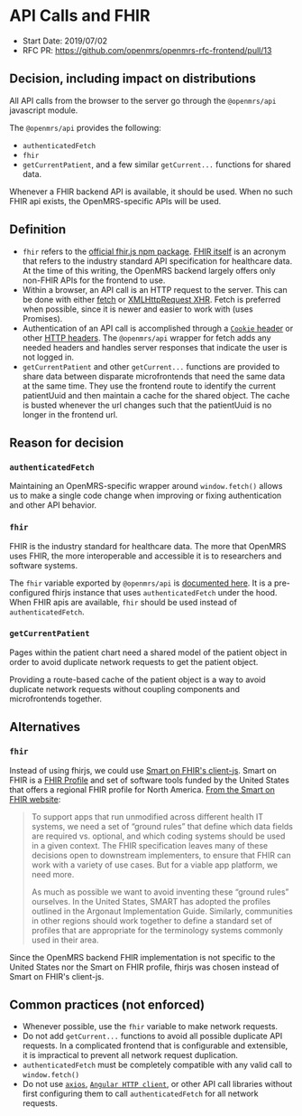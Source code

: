 # API Calls and FHIR
- Start Date: 2019/07/02
- RFC PR: https://github.com/openmrs/openmrs-rfc-frontend/pull/13

## Decision, including impact on distributions
All API calls from the browser to the server go through the `@openmrs/api` javascript
module.

The `@openmrs/api` provides the following:
- `authenticatedFetch`
- `fhir`
- `getCurrentPatient`, and a few similar `getCurrent...` functions for shared data.

Whenever a FHIR backend API is available, it should be used. When no such FHIR api exists,
the OpenMRS-specific APIs will be used.

## Definition
- `fhir` refers to the [official fhir.js npm package](https://github.com/FHIR/fhir.js/). [FHIR itself](https://www.hl7.org/fhir/overview.html)
  is an acronym that refers to the industry standard API specification for healthcare data. At the time of this writing, the OpenMRS
  backend largely offers only non-FHIR APIs for the frontend to use.
- Within a browser, an API call is an HTTP request to the server. This can be done with either
  [fetch](https://developer.mozilla.org/en-US/docs/Web/API/Fetch_API/Using_Fetch) or
  [XMLHttpRequest XHR](https://developer.mozilla.org/en-US/docs/Web/API/XMLHttpRequest/Using_XMLHttpRequest).
  Fetch is preferred when possible, since it is newer and easier to work with (uses Promises).
- Authentication of an API call is accomplished through a [`Cookie` header](https://developer.mozilla.org/en-US/docs/Web/HTTP/Cookies)
  or other [HTTP headers](https://developer.mozilla.org/en-US/docs/Web/HTTP/Headers). The `@openmrs/api` wrapper for fetch
  adds any needed headers and handles server responses that indicate the user is not logged in.
- `getCurrentPatient` and other `getCurrent...` functions are provided to share data between disparate microfrontends that
  need the same data at the same time. They use the frontend route to identify the current patientUuid and then maintain a cache
  for the shared object. The cache is busted whenever the url changes such that the patientUuid is no longer in the frontend url.

## Reason for decision
### `authenticatedFetch`

Maintaining an OpenMRS-specific wrapper around `window.fetch()` allows us to make a single code change when
improving or fixing authentication and other API behavior.

### `fhir`

FHIR is the industry standard for healthcare data. The more that OpenMRS uses FHIR, the more interoperable and
accessible it is to researchers and software systems.

The `fhir` variable exported by `@openmrs/api` is [documented here](https://github.com/FHIR/fhir.js/#native-adapter-npm-install-fhirjs).
It is a pre-configured fhirjs instance that uses `authenticatedFetch` under the hood. When FHIR apis are available,
`fhir` should be used instead of `authenticatedFetch`.

### `getCurrentPatient`

Pages within the patient chart need a shared model of the patient object in order to avoid duplicate network requests
to get the patient object.

Providing a route-based cache of the patient object is a way to avoid duplicate network requests without coupling
components and microfrontends together.

## Alternatives

### `fhir`

Instead of using fhirjs, we could use [Smart on FHIR's client-js](https://github.com/smart-on-fhir/client-js). Smart on FHIR
is a [FHIR Profile](https://www.hl7.org/fhir/profiling.html) and set of software tools funded by the United States that offers
a regional FHIR profile for North America. [From the Smart on FHIR website](http://docs.smarthealthit.org/profiles/):

> To support apps that run unmodified across different health IT systems, we need a set of “ground rules” that define which data fields are required vs. optional, and which coding systems should be used in a given context. The FHIR specification leaves many of these decisions open to downstream implementers, to ensure that FHIR can work with a variety of use cases. But for a viable app platform, we need more.
>
> As much as possible we want to avoid inventing these “ground rules” ourselves. In the United States, SMART has adopted the profiles outlined in the Argonaut Implementation Guide. Similarly, communities in other regions should work together to define a standard set of profiles that are appropriate for the terminology systems commonly used in their area.

Since the OpenMRS backend FHIR implementation is not specific to the United States nor the Smart on FHIR profile, fhirjs was chosen instead
of Smart on FHIR's client-js.

## Common practices (not enforced)
- Whenever possible, use the `fhir` variable to make network requests.
- Do not add `getCurrent...` functions to avoid all possible duplicate API requests. In a complicated frontend that is configurable
  and extensible, it is impractical to prevent all network request duplication.
- `authenticatedFetch` must be completely compatible with any valid call to `window.fetch()`
- Do not use [`axios`](https://github.com/axios/axios), [`Angular HTTP client`](https://angular.io/guide/http), or other API call
  libraries without first configuring them to call `authenticatedFetch` for all network requests.